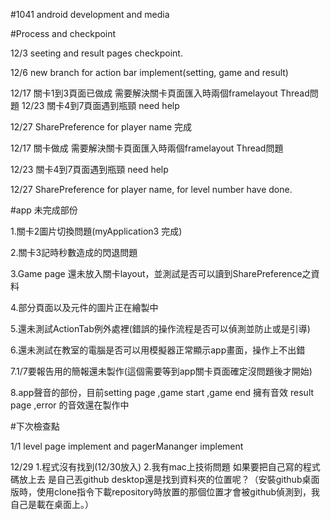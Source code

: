 #1041 android development and media 

#Process and checkpoint

12/3 seeting and result pages checkpoint.

12/6 new branch for action bar implement(setting, game and result)


12/17 關卡1到3頁面已做成 需要解決關卡頁面匯入時兩個framelayout Thread問題
12/23 關卡4到7頁面遇到瓶頸 need help

12/27 SharePreference for player name 完成

12/17 關卡做成 需要解決關卡頁面匯入時兩個framelayout Thread問題

12/23 關卡4到7頁面遇到瓶頸 need help

12/27 SharePreference for player name, for level number have done.

#app 未完成部份

1.關卡2圖片切換問題(myApplication3 完成)

2.關卡3記時秒數造成的閃退問題

3.Game page 還未放入關卡layout，並測試是否可以讀到SharePreference之資料

4.部分頁面以及元件的圖片正在繪製中

5.還未測試ActionTab例外處裡(錯誤的操作流程是否可以偵測並防止或是引導)

6.還未測試在教室的電腦是否可以用模擬器正常顯示app畫面，操作上不出錯

7.1/7要報告用的簡報還未製作(這個需要等到app關卡頁面確定沒問題後才開始)

8.app聲音的部份，目前setting page ,game start ,game end 擁有音效 result page ,error 的音效還在製作中


#下次檢查點

1/1 level page implement and pagerMananger implement

12/29
1.程式沒有找到(12/30放入)
2.我有mac上技術問題
  如果要把自己寫的程式碼放上去
  是自己丟github desktop還是找到資料夾的位置呢？（安裝github桌面版時，使用clone指令下載repository時放置的那個位置才會被github偵測到，我自己是載在桌面上。）

